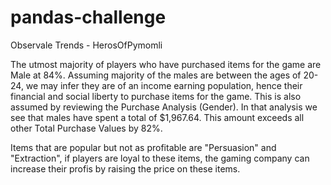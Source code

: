 # pandas-challenge

Observale Trends - HerosOfPymomli

The utmost majority of players who have purchased items for the game are Male at 84%. Assuming majority of the males are between the ages of 20-24, we may infer they are of an income earning population, hence their financial and social liberty to purchase items for the game. This is also assumed by reviewing the Purchase Analysis (Gender). In that analysis we see that males have spent a total of $1,967.64. This amount exceeds all other Total Purchase Values by 82%.

Items that are popular but not as profitable are "Persuasion" and "Extraction", if players are loyal to these items, the gaming company can increase their profis by raising the price on these items. 